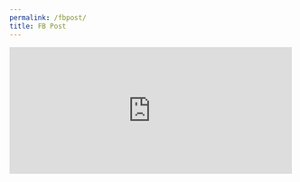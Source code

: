 ```yaml
---
permalink: /fbpost/
title: FB Post
---
```


<iframe src="https://www.facebook.com/plugins/post.php?href=https%3A%2F%2Fwww.facebook.com%2FAyeAI.XYZ%2Fposts%2F530126045035348&show_text=true&width=500" width="500" height="225" style="border:none;overflow:hidden" scrolling="no" frameborder="0" allowfullscreen="true" allow="autoplay; clipboard-write; encrypted-media; picture-in-picture; web-share"></iframe>
